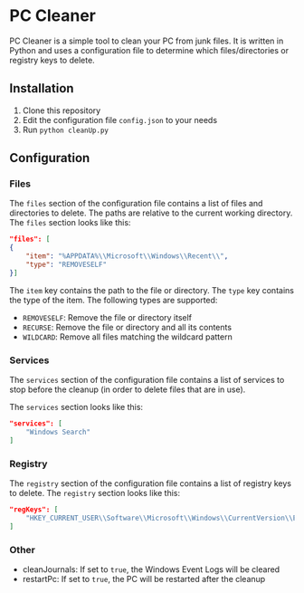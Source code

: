 # PC Cleaner
PC Cleaner is a simple tool to clean your PC from junk files. It is written in Python and uses a configuration file to determine which files/directories or registry keys to delete.

## Installation
1. Clone this repository
2. Edit the configuration file `config.json` to your needs
3. Run `python cleanUp.py`

## Configuration
### Files
The `files` section of the configuration file contains a list of files and directories to delete. The paths are relative to the current working directory. The `files` section looks like this:
```json
"files": [
{
	"item": "%APPDATA%\\Microsoft\\Windows\\Recent\\",
	"type": "REMOVESELF"
}]
```
The `item` key contains the path to the file or directory. The `type` key contains the type of the item. The following types are supported:
- `REMOVESELF`: Remove the file or directory itself
- `RECURSE`: Remove the file or directory and all its contents
- `WILDCARD`: Remove all files matching the wildcard pattern

### Services
The `services` section of the configuration file contains a list of services to stop before the cleanup (in order to delete files that are in use).

The `services` section looks like this:
```json
"services": [
	"Windows Search"
]
```

### Registry
The `registry` section of the configuration file contains a list of registry keys to delete. The `registry` section looks like this:
```json
"regKeys": [
	"HKEY_CURRENT_USER\\Software\\Microsoft\\Windows\\CurrentVersion\\Explorer\\RunMRU"
]
```

### Other
- cleanJournals: If set to `true`, the Windows Event Logs will be cleared
- restartPc: If set to `true`, the PC will be restarted after the cleanup
